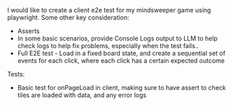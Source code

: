I would like to create a client e2e test for my mindsweeper game using playwright. Some other key consideration:
- Asserts
- In some basic scenarios, provide Console Logs output to LLM to help check logs to help fix problems, especially when the test fails..
- Full E2E test - Load in a fixed board state, and create a sequential set of events for each click, where each click has a certain expected outcome


Tests:
- Basic test for onPageLoad in client, making sure to have assert to check tiles are loaded with data, and any error logs